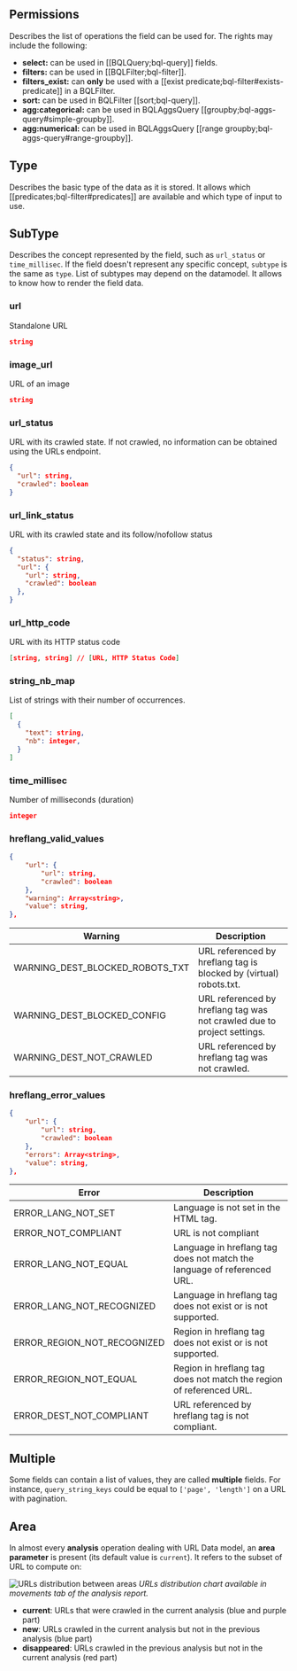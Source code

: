 ## Permissions
Describes the list of operations the field can be used for. The rights may include the following:
- **select:** can be used in [[BQLQuery;bql-query]] fields.
- **filters:** can be used in [[BQLFilter;bql-filter]].
- **filters_exist:** can **only** be used with a [[exist predicate;bql-filter#exists-predicate]] in a BQLFilter.
- **sort:** can be used in BQLFilter [[sort;bql-query]].
- **agg:categorical:** can be used in BQLAggsQuery [[groupby;bql-aggs-query#simple-groupby]].
- **agg:numerical:** can be used in BQLAggsQuery [[range groupby;bql-aggs-query#range-groupby]].


## Type
Describes the basic type of the data as it is stored. It allows which [[predicates;bql-filter#predicates]] are available and which type of input to use.


## SubType

Describes the concept represented by the field, such as `url_status` or `time_millisec`. If the field doesn't represent any specific concept, `subtype` is the same as `type`. List of subtypes may depend on the datamodel. It allows to know how to render the field data.


### url
Standalone URL
```JSON
string
```

### image_url
URL of an image
```JSON
string
```

### url_status
URL with its crawled state. If not crawled, no information can be obtained using the URLs endpoint.
```JSON
{
  "url": string,
  "crawled": boolean
}
```

### url_link_status
URL with its crawled state and its follow/nofollow status
```JSON
{
  "status": string,
  "url": {
    "url": string,
    "crawled": boolean
  },
}
```

### url_http_code
URL with its HTTP status code
```JSON
[string, string] // [URL, HTTP Status Code]
```

### string_nb_map
List of strings with their number of occurrences.
```JSON
[
  {
    "text": string,
    "nb": integer,
  }
]
```

### time_millisec
Number of milliseconds (duration)
```JSON
integer
```

### hreflang_valid_values

```JSON
{
    "url": {
        "url": string,
        "crawled": boolean
    },
    "warning": Array<string>,
    "value": string,
},
```

Warning | Description
--- | ---
WARNING_DEST_BLOCKED_ROBOTS_TXT | URL referenced by hreflang tag is blocked by (virtual) robots.txt.
WARNING_DEST_BLOCKED_CONFIG | URL referenced by hreflang tag was not crawled due to project settings.
WARNING_DEST_NOT_CRAWLED | URL referenced by hreflang tag was not crawled.

### hreflang_error_values

```JSON
{
    "url": {
        "url": string,
        "crawled": boolean
    },
    "errors": Array<string>,
    "value": string,
},
```

Error | Description
--- | ---
ERROR_LANG_NOT_SET | Language is not set in the HTML tag.
ERROR_NOT_COMPLIANT | URL is not compliant
ERROR_LANG_NOT_EQUAL | Language in hreflang tag does not match the language of referenced URL.
ERROR_LANG_NOT_RECOGNIZED | Language in hreflang tag does not exist or is not supported.
ERROR_REGION_NOT_RECOGNIZED | Region in hreflang tag does not exist or is not supported.
ERROR_REGION_NOT_EQUAL | Region in hreflang tag does not match the region of referenced URL.
ERROR_DEST_NOT_COMPLIANT | URL referenced by hreflang tag is not compliant.


## Multiple
Some fields can contain a list of values, they are called **multiple** fields. For instance, `query_string_keys` could be equal to `['page', 'length']` on a URL with pagination.


## Area
In almost every **analysis** operation dealing with URL Data model, an **area parameter** is present (its default value is `current`). It refers to the subset of URL to compute on:

![URLs distribution between areas](https://cloud.githubusercontent.com/assets/1886834/12196436/df1d2632-b5fe-11e5-9f7a-04197d49a49f.png)
*URLs distribution chart available in movements tab of the analysis report.*

- **current**: URLs that were crawled in the current analysis (blue and purple part)
- **new**: URLs crawled in the current analysis but not in the previous analysis (blue part)
- **disappeared**: URLs crawled in the previous analysis but not in the current analysis (red part)
